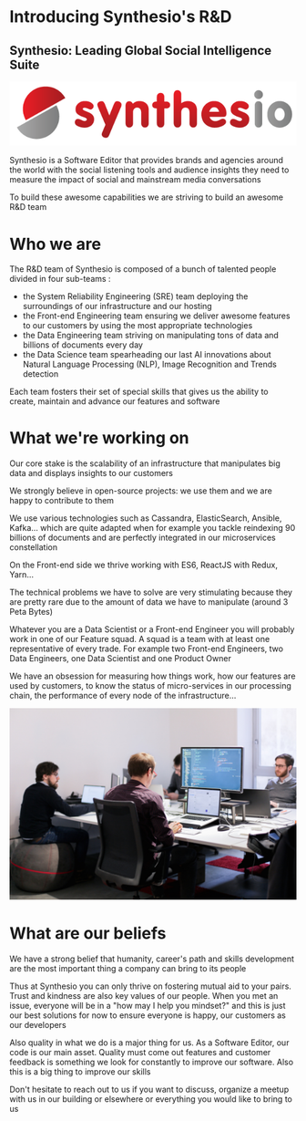 
# Introducing Synthesio&#39;s R&amp;D

## Synthesio: Leading Global Social Intelligence Suite

 ![](images/introducing-synthesio-1.png)

Synthesio is a Software Editor that provides brands and agencies around the world with the social listening tools and audience insights they need to measure the impact of social and mainstream media conversations

To build these awesome capabilities we are striving to build an awesome R&amp;D team

# Who we are

The R&amp;D team of Synthesio is composed of a bunch of talented people divided in four sub-teams :

- the System Reliability Engineering (SRE) team deploying the surroundings of our infrastructure and our hosting
- the Front-end Engineering team ensuring we deliver awesome features to our customers by using the most appropriate technologies
- the Data Engineering team striving on manipulating tons of data and billions of documents every day
- the Data Science team spearheading our last AI innovations about Natural Language Processing (NLP), Image Recognition and Trends detection

Each team fosters their set of special skills that gives us the ability to create, maintain and advance our features and software

# What we&#39;re working on

Our core stake is the scalability of an infrastructure that manipulates big data and displays insights to our customers

We strongly believe in open-source projects: we use them and we are happy to contribute to them

We use various technologies such as Cassandra, ElasticSearch, Ansible, Kafka… which are quite adapted when for example you tackle reindexing 90 billions of documents and are perfectly integrated in our microservices constellation

On the Front-end side we thrive working with ES6, ReactJS with Redux, Yarn…

The technical problems we have to solve are very stimulating because they are pretty rare due to the amount of data we have to manipulate (around 3 Peta Bytes)

Whatever you are a Data Scientist or a Front-end Engineer you will probably work in one of our Feature squad. A squad is a team with at least one representative of every trade. For example two Front-end Engineers, two Data Engineers, one Data Scientist and one Product Owner

We have an obsession for measuring how things work, how our features are used by customers, to know the status of micro-services in our processing chain, the performance of every node of the infrastructure…

  ![](images/introducing-synthesio-2.jpg)

# What are our beliefs

We have a strong belief that humanity, career&#39;s path and skills development are the most important thing a company can bring to its people

Thus at Synthesio you can only thrive on fostering mutual aid to your pairs. Trust and kindness are also key values of our people. When you met an issue, everyone will be in a &quot;how may I help you mindset?&quot; and this is just our best solutions for now to ensure everyone is happy, our customers as our developers

Also quality in what we do is a major thing for us. As a Software Editor, our code is our main asset. Quality must come out features and customer feedback is something we look for constantly to improve our software. Also this is a big thing to improve our skills

Don&#39;t hesitate to reach out to us if you want to discuss, organize a meetup with us in our building or elsewhere or everything you would like to bring to us